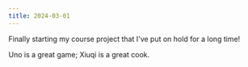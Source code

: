 ```yaml
---
title: 2024-03-01
---
```


Finally starting my course project that I've put on hold for a long time!

Uno is a great game; Xiuqi is a great cook.
